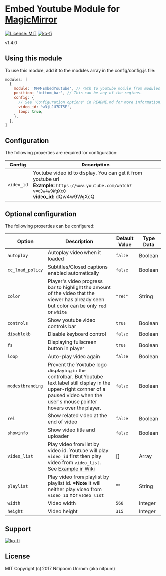 # Embed Youtube Module for [MagicMirror](https://github.com/MichMich/MagicMirror)

[![License: MIT](https://img.shields.io/badge/License-MIT-blue.svg)](https://opensource.org/licenses/MIT) [![ko-fi](https://ko-fi.com/img/githubbutton_sm.svg)](https://ko-fi.com/F1F21LCOB)

v1.4.0

## Using this module

To use this module, add it to the modules array in the config/config.js file:

```js
modules: [
  {
    module: 'MMM-EmbedYoutube', // Path to youtube module from modules folder Exmaple: MagicMirror/modules/custom/MMM-EmbedYoutube/ so it's custom/MMM-EmbedYoutube
    position: 'bottom_bar', // This can be any of the regions.
    config: {
      // See 'Configuration options' in README.md for more information.
      video_id: 'w3jLJU7DT5E',
      loop: true,
    },
  },
]
```

## Configuration

The following properties are required for configuration:

| Config     | Description                                                                                                                                                |
| ---------- | ---------------------------------------------------------------------------------------------------------------------------------------------------------- |
| `video_id` | Youtube video id to display. You can get it from youtube url <br> **Example:** `https://www.youtube.com/watch?v=dQw4w9WgXcQ` <br>**video_id:** dQw4w9WgXcQ |

## Optional configuration

The following properties can be configured:

| Option           | Description                                                                                                                                                                                    | Default Value | Type Data |
| ---------------- | ---------------------------------------------------------------------------------------------------------------------------------------------------------------------------------------------- | ------------- | --------- |
| `autoplay`       | Autoplay video when it loaded                                                                                                                                                                  | `false`       | Boolean   |
| `cc_load_policy` | Subtitles/Closed captions enabled automatically                                                                                                                                                | `false`       | Boolean   |
| `color`          | Player's video progress bar to highlight the amount of the video that the viewer has already seen but color can be only `red` or `white`                                                       | `"red"`       | String    |
| `controls`       | Show youtube video controls bar                                                                                                                                                                | `true`        | Boolean   |
| `disablekb`      | Disable keyboard control                                                                                                                                                                       | `false`       | Boolean   |
| `fs`             | Displaying fullscreen button in player                                                                                                                                                         | `true`        | Boolean   |
| `loop`           | Auto-play video again                                                                                                                                                                          | `false`       | Boolean   |
| `modestbranding` | Prevent the Youtube logo displaying in the controlbar. But Youtube text label still display in the upper-right cornner of a paused video when the user's mouse pointer hovers over the player. | `false`       | Boolean   |
| `rel`            | Show related video at the end of video                                                                                                                                                         | `false`       | Boolean   |
| `showinfo`       | Show video title and uploader                                                                                                                                                                  | `false`       | Boolean   |
| `video_list`     | Play video from list by video id. Youtube will play `video_id` first then play video from `video_list`. See [Example in Wiki](https://github.com/nitpum/MMM-EmbedYoutube/wiki/Custom-Playlist) | []            | Array     |
| `playlist`       | Play video from playlist by playlist id. **\*Note** It will neither play video from `video_id` nor `video_list`                                                                                | ""            | String    |
| `width`          | Video width                                                                                                                                                                                    | `560`         | Integer   |
| `height`         | Video height                                                                                                                                                                                   | `315`         | Integer   |

## Support

[![ko-fi](https://ko-fi.com/img/githubbutton_sm.svg)](https://ko-fi.com/F1F21LCOB)

## License

MIT Copyright (c) 2017 Nitipoom Unrrom (aka nitpum)
